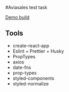 #Aviasales test task

[Demo build](https://xn----7sbbd7ascckmbipthig7ovb.xn--p1ai/jm_aviasales/)

## Tools

- create-react-app
- Eslint + Prettier + Husky
- PropTypes
- axios
- date-fns
- prop-types
- styled-components
- styled-normalize
